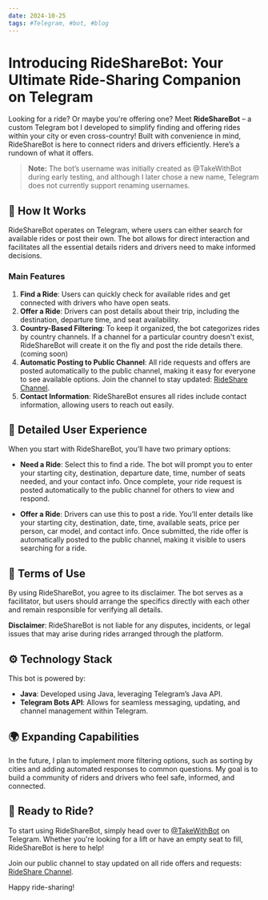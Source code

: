 ```yaml
---
date: 2024-10-25
tags: #Telegram, #bot, #blog
---
```


# Introducing RideShareBot: Your Ultimate Ride-Sharing Companion on Telegram

Looking for a ride? Or maybe you're offering one? Meet **RideShareBot** – a custom Telegram bot I developed to simplify finding and offering rides within your city or even cross-country! Built with convenience in mind, RideShareBot is here to connect riders and drivers efficiently. Here’s a rundown of what it offers.

> **Note:** The bot’s username was initially created as @TakeWithBot during early testing, and although I later chose a new name, Telegram does not currently support renaming usernames.


## 🚀 How It Works

RideShareBot operates on Telegram, where users can either search for available rides or post their own. The bot allows for direct interaction and facilitates all the essential details riders and drivers need to make informed decisions.

### Main Features

1. **Find a Ride**: Users can quickly check for available  rides and get connected with drivers who have open seats.
2. **Offer a Ride**: Drivers can post details about their trip, including the destination, departure time, and seat availability.
3. **Country-Based Filtering**: To keep it organized, the bot categorizes rides by country channels. If a channel for a particular country doesn't exist, RideShareBot will create it on the fly and post the ride details there.(coming soon)
4. **Automatic Posting to Public Channel**: All ride requests and offers are posted automatically to the public channel, making it easy for everyone to see available options. Join the channel to stay updated: [RideShare Channel](https://t.me/ride_share_de).
5. **Contact Information**: RideShareBot ensures all rides include contact information, allowing users to reach out easily.



## 📝 Detailed User Experience

When you start with RideShareBot, you’ll have two primary options:

- **Need a Ride**: Select this to find a ride. The bot will prompt you to enter your starting city, destination, departure date, time, number of seats needed, and your contact info. Once complete, your ride request is posted automatically to the public channel for others to view and respond.

- **Offer a Ride**: Drivers can use this to post a ride. You’ll enter details like your starting city, destination, date, time, available seats, price per person, car model, and contact info. Once submitted, the ride offer is automatically posted to the public channel, making it visible to users searching for a ride.



## 📄 Terms of Use

By using RideShareBot, you agree to its disclaimer. The bot serves as a facilitator, but users should arrange the specifics directly with each other and remain responsible for verifying all details.

**Disclaimer**: RideShareBot is not liable for any disputes, incidents, or legal issues that may arise during rides arranged through the platform.



## ⚙️ Technology Stack

This bot is powered by:

- **Java**: Developed using Java, leveraging Telegram’s Java API.
- **Telegram Bots API**: Allows for seamless messaging, updating, and channel management within Telegram.



## 🌍 Expanding Capabilities

In the future, I plan to implement more filtering options, such as sorting by cities and adding automated responses to common questions. My goal is to build a community of riders and drivers who feel safe, informed, and connected.



## 📌 Ready to Ride?

To start using RideShareBot, simply head over to [@TakeWithBot](https://t.me/TakeWithBot) on Telegram. Whether you're looking for a lift or have an empty seat to fill, RideShareBot is here to help!

Join our public channel to stay updated on all ride offers and requests: [RideShare Channel](https://t.me/ride_share_de).

Happy ride-sharing!